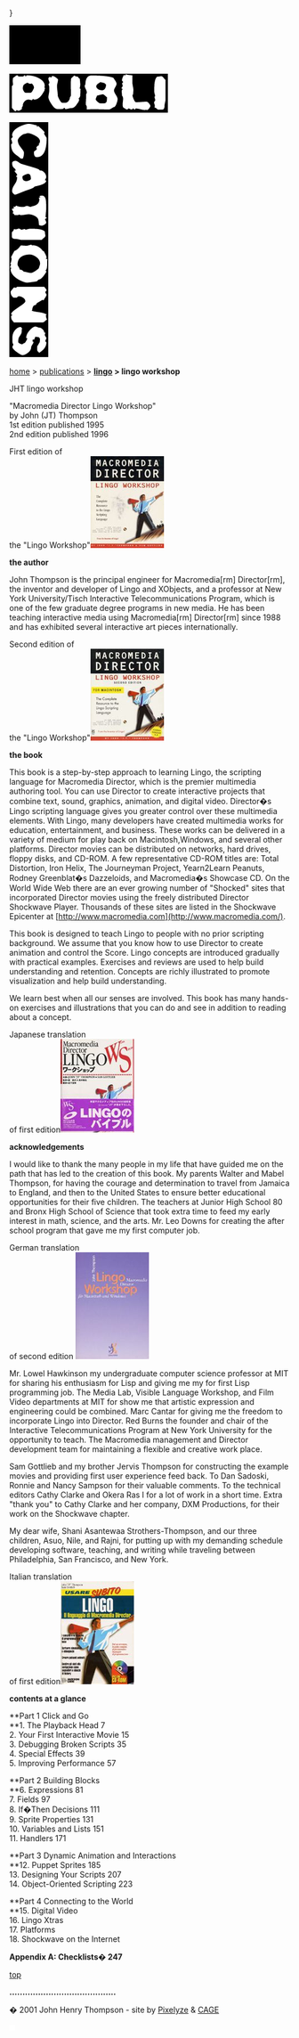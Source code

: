 }  

  

![](images/johnhenry1.gif)

![](images/tin_publi.gif)

![](images/tin_cations.gif)

[home](index.html) > [publications](publications.html) > **[lingo](lingo.html) > lingo workshop**

JHT lingo workshop

"Macromedia Director Lingo Workshop"  
by John (JT) Thompson  
1st edition published 1995  
2nd edition published 1996

First edition of  
the "Lingo Workshop"[![](images/lws_1eng_icon.jpg)](javascript:openwin('images/lws_1eng_full.jpg',400,500))

**the author**

John Thompson is the principal engineer for Macromedia\[rm\] Director\[rm\], the inventor and developer of Lingo and XObjects, and a professor at New York University/Tisch Interactive Telecommunications Program, which is one of the few graduate degree programs in new media. He has been teaching interactive media using Macromedia\[rm\] Director\[rm\] since 1988 and has exhibited several interactive art pieces internationally.  

Second edition of  
the "Lingo Workshop"[![](images/lws_2eng_icon.jpg)](javascript:openwin('images/lws_2eng_full.jpg',400,500))

**the book**

This book is a step-by-step approach to learning Lingo, the scripting language for Macromedia Director, which is the premier multimedia authoring tool. You can use Director to create interactive projects that combine text, sound, graphics, animation, and digital video. Director�s Lingo scripting language gives you greater control over these multimedia elements. With Lingo, many developers have created multimedia works for education, entertainment, and business. These works can be delivered in a variety of medium for play back on Macintosh,Windows, and several other platforms. Director movies can be distributed on networks, hard drives, floppy disks, and CD-ROM. A few representative CD-ROM titles are: Total Distortion, Iron Helix, The Journeyman Project, Yearn2Learn Peanuts, Rodney Greenblat�s Dazzeloids, and Macromedia�s Showcase CD. On the World Wide Web there are an ever growing number of "Shocked" sites that incorporated Director movies using the freely distributed Director Shockwave Player. Thousands of these sites are listed in the Shockwave Epicenter at [http://www.macromedia.com](http://www.macromedia.com/).

This book is designed to teach Lingo to people with no prior scripting background. We assume that you know how to use Director to create animation and control the Score. Lingo concepts are introduced gradually with practical examples. Exercises and reviews are used to help build understanding and retention. Concepts are richly illustrated to promote visualization and help build understanding.

We learn best when all our senses are involved. This book has many hands-on exercises and illustrations that you can do and see in addition to reading about a concept.

Japanese translation  
of first edition[![](images/lws_1jap_icon.jpg)](javascript:openwin('images/lws_1jap_full.jpg',392,500))

**acknowledgements**

I would like to thank the many people in my life that have guided me on the path that has led to the creation of this book. My parents Walter and Mabel Thompson, for having the courage and determination to travel from Jamaica to England, and then to the United States to ensure better educational opportunities for their five children. The teachers at Junior High School 80 and Bronx High School of Science that took extra time to feed my early interest in math, science, and the arts. Mr. Leo Downs for creating the after school program that gave me my first computer job.

German translation  
of second edition [![](images/lws_2ger_icon.jpg)](javascript:openwin('images/lws_2ger_full.jpg',344,500))

Mr. Lowel Hawkinson my undergraduate computer science professor at MIT for sharing his enthusiasm for Lisp and giving me my for first Lisp programming job. The Media Lab, Visible Language Workshop, and Film Video departments at MIT for show me that artistic expression and engineering could be combined. Marc Cantar for giving me the freedom to incorporate Lingo into Director. Red Burns the founder and chair of the Interactive Telecommunications Program at New York University for the opportunity to teach. The Macromedia management and Director development team for maintaining a flexible and creative work place.

Sam Gottlieb and my brother Jervis Thompson for constructing the example movies and providing first user experience feed back. To Dan Sadoski, Ronnie and Nancy Sampson for their valuable comments. To the technical editors Cathy Clarke and Okera Ras I for a lot of work in a short time. Extra "thank you" to Cathy Clarke and her company, DXM Productions, for their work on the Shockwave chapter.

My dear wife, Shani Asantewaa Strothers-Thompson, and our three children, Asuo, Nile, and Rajni, for putting up with my demanding schedule developing software, teaching, and writing while traveling between Philadelphia, San Francisco, and New York.

Italian translation  
of first edition[![](images/lws_1itl_icon.jpg)](javascript:openwin('images/lws_1itl_full.jpg',356,500))

**contents at a glance**

**Part 1 Click and Go  
**1\. The Playback Head 7  
2\. Your First Interactive Movie 15  
3\. Debugging Broken Scripts 35  
4\. Special Effects 39  
5\. Improving Performance 57

**Part 2 Building Blocks  
**6\. Expressions 81  
7\. Fields 97  
8\. If�Then Decisions 111  
9\. Sprite Properties 131  
10\. Variables and Lists 151  
11\. Handlers 171

**Part 3 Dynamic Animation and Interactions  
**12\. Puppet Sprites 185  
13\. Designing Your Scripts 207  
14\. Object-Oriented Scripting 223

**Part 4 Connecting to the World  
**15\. Digital Video  
16\. Lingo Xtras  
17\. Platforms  
18\. Shockwave on the Internet

**Appendix A: Checklists� 247**

[top](#topofpage)

**.........................................**

� 2001 John Henry Thompson - site by [Pixelyze](http://www.pixelyze.com/) & [CAGE](http://www.cage.nl/)

![](images/spacer.gif)